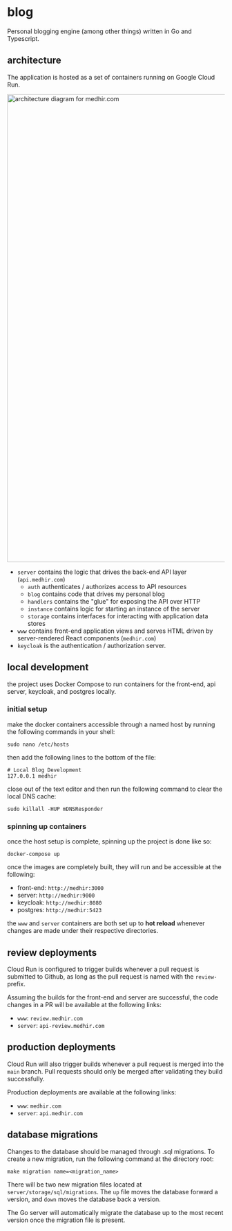 # blog 

Personal blogging engine (among other things) written in Go and Typescript.

## architecture

The application is hosted as a set of containers running on Google Cloud Run.

<img width="1080" alt="architecture diagram for medhir.com" src="https://github.com/medhir/blog/assets/5160860/7a59bce0-93ce-4998-bba6-32a28481cb95">


- `server` contains the logic that drives the back-end API layer (`api.medhir.com`)
    - `auth` authenticates / authorizes access to API resources
    - `blog` contains code that drives my personal blog
    - `handlers` contains the "glue" for exposing the API over HTTP
    - `instance` contains logic for starting an instance of the server
    - `storage` contains interfaces for interacting with application data stores
- `www` contains front-end application views and serves HTML driven by server-rendered React components (`medhir.com`)
- `keycloak` is the authentication / authorization server.

## local development 
the project uses Docker Compose to run containers for the front-end, api server, keycloak, and postgres locally.  

### initial setup
make the docker containers accessible through a named host by running the following commands in your shell: 

```shell
sudo nano /etc/hosts
```
then add the following lines to the bottom of the file: 

```shell
# Local Blog Development
127.0.0.1 medhir
```

close out of the text editor and then run the following command to clear the local DNS cache: 
```shell
sudo killall -HUP mDNSResponder
```

### spinning up containers
once the host setup is complete, spinning up the project is done like so: 
```shell
docker-compose up 
```
once the images are completely built, they will run and be accessible at the following: 

- front-end: `http://medhir:3000`
- server: `http://medhir:9000`
- keycloak: `http://medhir:8080`
- postgres: `http://medhir:5423`

the `www` and `server` containers are both set up to **hot reload** whenever changes are made under their respective directories.

## review deployments
Cloud Run is configured to trigger builds whenever a pull request is submitted to Github, as long as the pull request is named with the `review-`
prefix. 

Assuming the builds for the front-end and server are successful, the code changes in a PR will be available at the following links:

- `www`: `review.medhir.com` 
- `server`: `api-review.medhir.com`

## production deployments 
Cloud Run will also trigger builds whenever a pull request is merged into the `main` branch. Pull requests should only be merged after validating they build successfully. 

Production deployments are available at the following links:

- `www`: `medhir.com`
- `server`: `api.medhir.com`

## database migrations
Changes to the database should be managed through .sql migrations. To create a new migration, run the following command at the 
directory root:
 
```shell script
make migration name=<migration_name>
```

There will be two new migration files located at `server/storage/sql/migrations`. The `up` file moves the database forward a version,
and `down` moves the database back a version.

The Go server will automatically migrate the database up to the most recent version once the migration file is present. 
